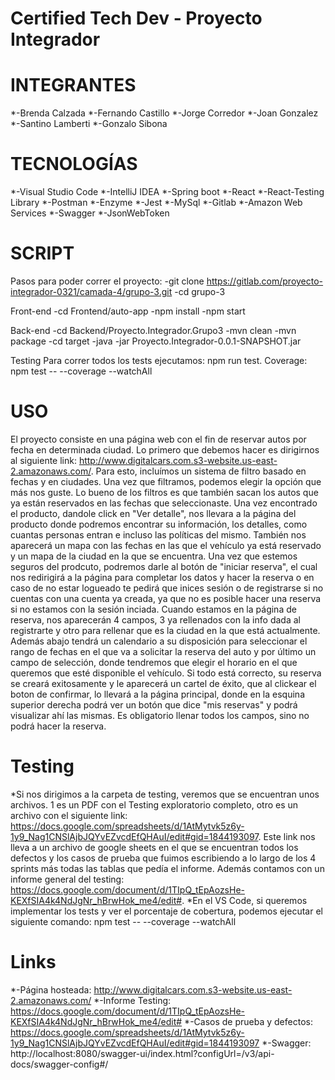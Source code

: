 # Certified Tech Dev - Proyecto Integrador

# INTEGRANTES
*-Brenda Calzada
*-Fernando Castillo
*-Jorge Corredor
*-Joan Gonzalez
*-Santino Lamberti
*-Gonzalo Sibona

# TECNOLOGÍAS
*-Visual Studio Code
*-IntelliJ IDEA
*-Spring boot
*-React
*-React-Testing Library
*-Postman
*-Enzyme
*-Jest
*-MySql
*-Gitlab
*-Amazon Web Services
*-Swagger
*-JsonWebToken

# SCRIPT
Pasos para poder correr el proyecto:
-git clone https://gitlab.com/proyecto-integrador-0321/camada-4/grupo-3.git
-cd grupo-3

Front-end
-cd Frontend/auto-app
-npm install
-npm start

Back-end
-cd Backend/Proyecto.Integrador.Grupo3
-mvn clean
-mvn package
-cd target
-java -jar Proyecto.Integrador-0.0.1-SNAPSHOT.jar

Testing
Para correr todos los tests ejecutamos: npm run test.
Coverage: npm test -- --coverage --watchAll


# USO
El proyecto consiste en una  página web con el fin de reservar autos por fecha en determinada ciudad. Lo primero que debemos hacer es dirigirnos al siguiente link: http://www.digitalcars.com.s3-website.us-east-2.amazonaws.com/. Para esto, incluímos un sistema de filtro basado en fechas y en ciudades. Una vez que filtramos, podemos elegir la opción que más nos guste. Lo bueno de los filtros es que también sacan los autos que ya están reservados en las fechas que seleccionaste. Una vez encontrado el producto, dandole click en "Ver detalle", nos llevara a la página del producto donde podremos encontrar su información, los detalles, como cuantas personas entran e incluso las políticas del mismo. También nos aparecerá un mapa con las fechas en las que el vehículo ya está reservado y un mapa de la ciudad en la que se encuentra. Una vez que estemos seguros del prodcuto, podremos darle al botón de "iniciar reserva", el cual nos redirigirá a la página para completar los datos y hacer la reserva o en caso de no estar logueado te pedirá que inices sesión o de registrarse si no cuentas con una cuenta ya creada, ya que no es posible hacer una reserva si no estamos con la sesión inciada. Cuando estamos en la página de reserva, nos aparecerán 4 campos, 3 ya rellenados con la info dada al registrarte y otro para rellenar que es la ciudad en la que está actualmente. Además abajo tendrá un calendario a su disposición para seleccionar el rango de fechas en el que va a solicitar la reserva del auto y por último un campo de selección, donde tendremos que elegir el horario en el que queremos que esté disponible el vehículo. Si todo está correcto, su reserva se creará exitosamente y le aparecerá un cartel de éxito, que al clickear el boton de confirmar, lo llevará a la página principal, donde en la esquina superior derecha podrá ver un botón que dice "mis reservas" y podrá visualizar ahí las mismas. Es obligatorio llenar todos los campos, sino no podrá hacer la reserva.

# Testing
*Si nos dirigimos a la carpeta de testing, veremos que se encuentran unos archivos. 1 es un PDF con el Testing exploratorio completo, otro es un archivo con el siguiente link: https://docs.google.com/spreadsheets/d/1AtMytvk5z6y-1y9_Nag1CNSlAjbJQYvEZvcdEfQHAuI/edit#gid=1844193097. Este link nos lleva a un archivo de google sheets en el que se encuentran todos los defectos y los casos de prueba que fuimos escribiendo a lo largo de los 4 sprints más todas las tablas que pedía el informe. Además contamos con un informe general del testing: https://docs.google.com/document/d/1TIpQ_tEpAozsHe-KEXfSIA4k4NdJgNr_hBrwHok_me4/edit#.
*En el VS Code, si queremos implementar los tests y ver el porcentaje de cobertura, podemos ejecutar el siguiente comando: npm test -- --coverage --watchAll

# Links
*-Página hosteada: http://www.digitalcars.com.s3-website.us-east-2.amazonaws.com/
*-Informe Testing: https://docs.google.com/document/d/1TIpQ_tEpAozsHe-KEXfSIA4k4NdJgNr_hBrwHok_me4/edit#
*-Casos de prueba y defectos: https://docs.google.com/spreadsheets/d/1AtMytvk5z6y-1y9_Nag1CNSlAjbJQYvEZvcdEfQHAuI/edit#gid=1844193097
*-Swagger: http://localhost:8080/swagger-ui/index.html?configUrl=/v3/api-docs/swagger-config#/
